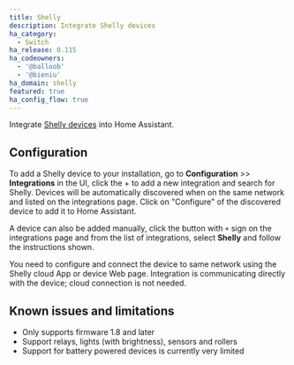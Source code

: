 ```yaml
---
title: Shelly
description: Integrate Shelly devices
ha_category:
  - Switch
ha_release: 0.115
ha_codeowners:
  - '@balloob'
  - '@bieniu'
ha_domain: shelly
featured: true
ha_config_flow: true
---
```


Integrate [Shelly devices](https://shelly.cloud) into Home Assistant.

## Configuration

To add a Shelly device to your installation, go to **Configuration** >> **Integrations** in the UI, click the + to add a new integration and search for Shelly. Devices will be automatically discovered when on the same network and listed on the integrations page. Click on "Configure" of the discovered device to add it to Home Assistant.

A device can also be added manually, click the button with `+` sign on the integrations page and from the list of integrations, select **Shelly** and follow the instructions shown.

<div class="note">
You need to configure and connect the device to same network using the Shelly cloud App or device Web page.
Integration is communicating directly with the device; cloud connection is not needed.
</div>

## Known issues and limitations

- Only supports firmware 1.8 and later
- Support relays, lights (with brightness), sensors and rollers
- Support for battery powered devices is currently very limited
